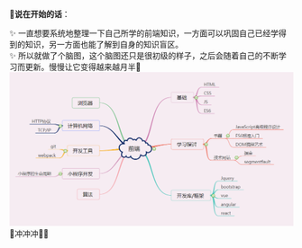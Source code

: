 🎤**说在开始的话**：  

 ✨ 一直想要系统地整理一下自己所学的前端知识，一方面可以巩固自己已经学得到的知识，另一方面也能了解到自身的知识盲区。  
 ✨ 所以就做了个脑图，这个脑图还只是很初级的样子，之后会随着自己的不断学习而更新。慢慢让它变得越来越月半🤣  
![前端体系](../../.vuepress/imgs/blog/mind.jpg)  
🐷冲冲冲🐖💨 